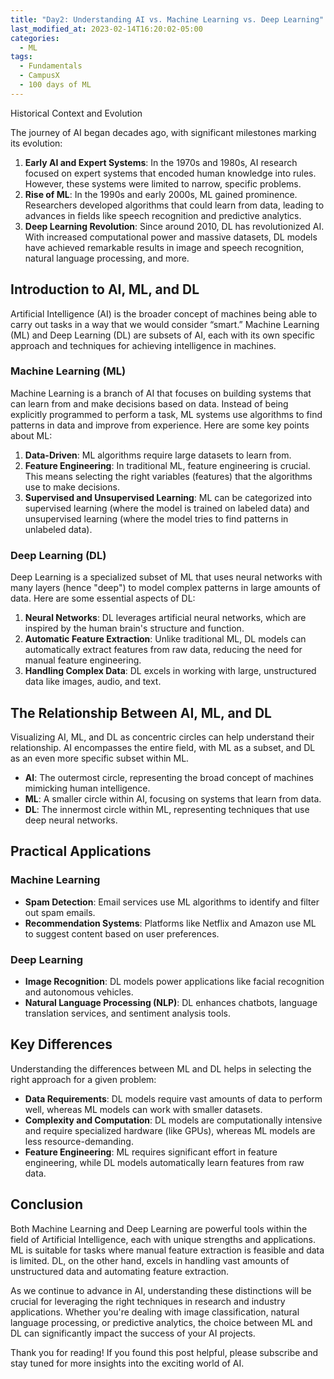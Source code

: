 ```yaml
---
title: "Day2: Understanding AI vs. Machine Learning vs. Deep Learning"
last_modified_at: 2023-02-14T16:20:02-05:00
categories:
  - ML 
tags:
  - Fundamentals
  - CampusX
  - 100 days of ML
---
```


Historical Context and Evolution

The journey of AI began decades ago, with significant milestones marking its evolution:

1. **Early AI and Expert Systems**: In the 1970s and 1980s, AI research focused on expert systems that encoded human knowledge into rules. However, these systems were limited to narrow, specific problems.
2. **Rise of ML**: In the 1990s and early 2000s, ML gained prominence. Researchers developed algorithms that could learn from data, leading to advances in fields like speech recognition and predictive analytics.
3. **Deep Learning Revolution**: Since around 2010, DL has revolutionized AI. With increased computational power and massive datasets, DL models have achieved remarkable results in image and speech recognition, natural language processing, and more.


## Introduction to AI, ML, and DL

Artificial Intelligence (AI) is the broader concept of machines being able to carry out tasks in a way that we would consider “smart.” Machine Learning (ML) and Deep Learning (DL) are subsets of AI, each with its own specific approach and techniques for achieving intelligence in machines.

### Machine Learning (ML)

Machine Learning is a branch of AI that focuses on building systems that can learn from and make decisions based on data. Instead of being explicitly programmed to perform a task, ML systems use algorithms to find patterns in data and improve from experience. Here are some key points about ML:

1. **Data-Driven**: ML algorithms require large datasets to learn from.
2. **Feature Engineering**: In traditional ML, feature engineering is crucial. This means selecting the right variables (features) that the algorithms use to make decisions.
3. **Supervised and Unsupervised Learning**: ML can be categorized into supervised learning (where the model is trained on labeled data) and unsupervised learning (where the model tries to find patterns in unlabeled data).

### Deep Learning (DL)

Deep Learning is a specialized subset of ML that uses neural networks with many layers (hence "deep") to model complex patterns in large amounts of data. Here are some essential aspects of DL:

1. **Neural Networks**: DL leverages artificial neural networks, which are inspired by the human brain's structure and function.
2. **Automatic Feature Extraction**: Unlike traditional ML, DL models can automatically extract features from raw data, reducing the need for manual feature engineering.
3. **Handling Complex Data**: DL excels in working with large, unstructured data like images, audio, and text.

## The Relationship Between AI, ML, and DL

Visualizing AI, ML, and DL as concentric circles can help understand their relationship. AI encompasses the entire field, with ML as a subset, and DL as an even more specific subset within ML.

- **AI**: The outermost circle, representing the broad concept of machines mimicking human intelligence.
- **ML**: A smaller circle within AI, focusing on systems that learn from data.
- **DL**: The innermost circle within ML, representing techniques that use deep neural networks.



## Practical Applications

### Machine Learning

- **Spam Detection**: Email services use ML algorithms to identify and filter out spam emails.
- **Recommendation Systems**: Platforms like Netflix and Amazon use ML to suggest content based on user preferences.

### Deep Learning

- **Image Recognition**: DL models power applications like facial recognition and autonomous vehicles.
- **Natural Language Processing (NLP)**: DL enhances chatbots, language translation services, and sentiment analysis tools.

## Key Differences

Understanding the differences between ML and DL helps in selecting the right approach for a given problem:

- **Data Requirements**: DL models require vast amounts of data to perform well, whereas ML models can work with smaller datasets.
- **Complexity and Computation**: DL models are computationally intensive and require specialized hardware (like GPUs), whereas ML models are less resource-demanding.
- **Feature Engineering**: ML requires significant effort in feature engineering, while DL models automatically learn features from raw data.

## Conclusion

Both Machine Learning and Deep Learning are powerful tools within the field of Artificial Intelligence, each with unique strengths and applications. ML is suitable for tasks where manual feature extraction is feasible and data is limited. DL, on the other hand, excels in handling vast amounts of unstructured data and automating feature extraction.

As we continue to advance in AI, understanding these distinctions will be crucial for leveraging the right techniques in research and industry applications. Whether you're dealing with image classification, natural language processing, or predictive analytics, the choice between ML and DL can significantly impact the success of your AI projects.

Thank you for reading! If you found this post helpful, please subscribe and stay tuned for more insights into the exciting world of AI.
